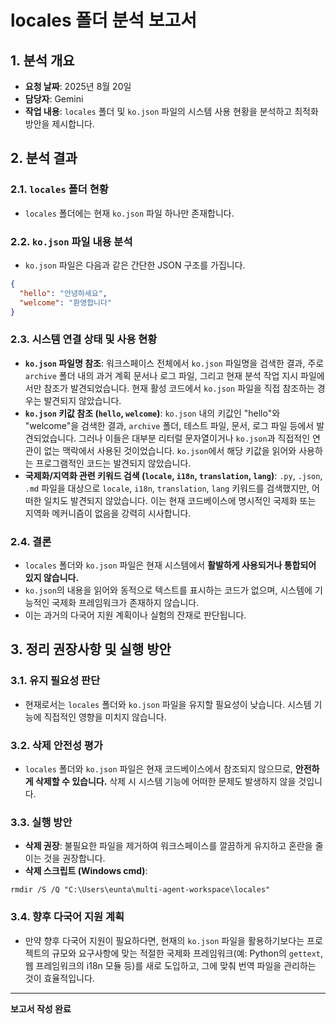 # locales 폴더 분석 보고서

## 1. 분석 개요
- **요청 날짜**: 2025년 8월 20일
- **담당자**: Gemini
- **작업 내용**: `locales` 폴더 및 `ko.json` 파일의 시스템 사용 현황을 분석하고 최적화 방안을 제시합니다.

## 2. 분석 결과

### 2.1. `locales` 폴더 현황
- `locales` 폴더에는 현재 `ko.json` 파일 하나만 존재합니다.

### 2.2. `ko.json` 파일 내용 분석
- `ko.json` 파일은 다음과 같은 간단한 JSON 구조를 가집니다.
```json
{
  "hello": "안녕하세요",
  "welcome": "환영합니다"
}
```

### 2.3. 시스템 연결 상태 및 사용 현황
- **`ko.json` 파일명 참조**: 워크스페이스 전체에서 `ko.json` 파일명을 검색한 결과, 주로 `archive` 폴더 내의 과거 계획 문서나 로그 파일, 그리고 현재 분석 작업 지시 파일에서만 참조가 발견되었습니다. 현재 활성 코드에서 `ko.json` 파일을 직접 참조하는 경우는 발견되지 않았습니다.
- **`ko.json` 키값 참조 (`hello`, `welcome`)**: `ko.json` 내의 키값인 "hello"와 "welcome"을 검색한 결과, `archive` 폴더, 테스트 파일, 문서, 로그 파일 등에서 발견되었습니다. 그러나 이들은 대부분 리터럴 문자열이거나 `ko.json`과 직접적인 연관이 없는 맥락에서 사용된 것이었습니다. `ko.json`에서 해당 키값을 읽어와 사용하는 프로그램적인 코드는 발견되지 않았습니다.
- **국제화/지역화 관련 키워드 검색 (`locale`, `i18n`, `translation`, `lang`)**: `.py`, `.json`, `.md` 파일을 대상으로 `locale`, `i18n`, `translation`, `lang` 키워드를 검색했지만, 어떠한 일치도 발견되지 않았습니다. 이는 현재 코드베이스에 명시적인 국제화 또는 지역화 메커니즘이 없음을 강력히 시사합니다.

### 2.4. 결론
- `locales` 폴더와 `ko.json` 파일은 현재 시스템에서 **활발하게 사용되거나 통합되어 있지 않습니다.**
- `ko.json`의 내용을 읽어와 동적으로 텍스트를 표시하는 코드가 없으며, 시스템에 기능적인 국제화 프레임워크가 존재하지 않습니다.
- 이는 과거의 다국어 지원 계획이나 실험의 잔재로 판단됩니다.

## 3. 정리 권장사항 및 실행 방안

### 3.1. 유지 필요성 판단
- 현재로서는 `locales` 폴더와 `ko.json` 파일을 유지할 필요성이 낮습니다. 시스템 기능에 직접적인 영향을 미치지 않습니다.

### 3.2. 삭제 안전성 평가
- `locales` 폴더와 `ko.json` 파일은 현재 코드베이스에서 참조되지 않으므로, **안전하게 삭제할 수 있습니다.** 삭제 시 시스템 기능에 어떠한 문제도 발생하지 않을 것입니다.

### 3.3. 실행 방안
- **삭제 권장**: 불필요한 파일을 제거하여 워크스페이스를 깔끔하게 유지하고 혼란을 줄이는 것을 권장합니다.
- **삭제 스크립트 (Windows cmd)**:
```batch
rmdir /S /Q "C:\Users\eunta\multi-agent-workspace\locales"
```

### 3.4. 향후 다국어 지원 계획
- 만약 향후 다국어 지원이 필요하다면, 현재의 `ko.json` 파일을 활용하기보다는 프로젝트의 규모와 요구사항에 맞는 적절한 국제화 프레임워크(예: Python의 `gettext`, 웹 프레임워크의 i18n 모듈 등)를 새로 도입하고, 그에 맞춰 번역 파일을 관리하는 것이 효율적입니다.

---
**보고서 작성 완료**
